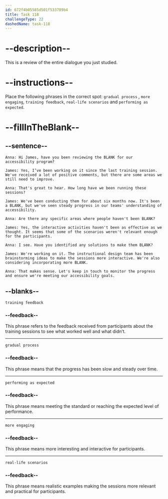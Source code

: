 ```yaml
---
id: 672f4b05585d501f533789b4
title: Task 118
challengeType: 22
dashedName: task-118
---
```


<!-- REVIEW -->

# --description--

This is a review of the entire dialogue you just studied.

# --instructions--

Place the following phrases in the correct spot: `gradual process` , `more engaging`, `training feedback`, `real-life scenarios` and `performing as expected`.

# --fillInTheBlank--

## --sentence--

`Anna: Hi James, have you been reviewing the BLANK for our accessibility program?`

`James: Yes, I’ve been working on it since the last training session. We've received a lot of positive comments, but there are some areas we still need to improve.`

`Anna: That's great to hear. How long have we been running these sessions?`

`James: We've been conducting them for about six months now. It's been a BLANK, but we've seen steady progress in our teams' understanding of accessibility.`

`Anna: Are there any specific areas where people haven't been BLANK?`

`James: Yes, the interactive activities haven't been as effective as we thought. It seems that some of the scenarios weren't relevant enough for the participants.`

`Anna: I see. Have you identified any solutions to make them BLANK?`

`James: We're working on it. The instructional design team has been brainstorming ideas to make the sessions more interactive. We're also considering incorporating more BLANK.`

`Anna: That makes sense. Let's keep in touch to monitor the progress and ensure we're meeting our accessibility goals.`

## --blanks--

`training feedback`

### --feedback--

This phrase refers to the feedback received from participants about the training sessions to see what worked well and what didn’t.

---

`gradual process`

### --feedback--

This phrase means that the progress has been slow and steady over time.

---

`performing as expected`

### --feedback--

This phrase means meeting the standard or reaching the expected level of performance.

---

`more engaging`

### --feedback--

This phrase means more interesting and interactive for participants.

---

`real-life scenarios`

### --feedback--

This phrase means realistic examples making the sessions more relevant and practical for participants.
